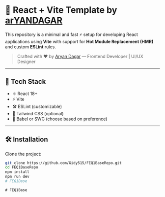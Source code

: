 # 🚀 React + Vite Template by [arYANDAGAR](https://portfolio-two-roan-46.vercel.app/)

This repository is a minimal and fast ⚡ setup for developing React applications using **Vite** with support for **Hot Module Replacement (HMR)** and custom **ESLint** rules.

> Crafted with ❤️ by [Aryan Dagar](https://github.com/aryan007-bot) — Frontend Developer | UI/UX Designer

---

## 🔧 Tech Stack

- ⚛️ React 18+
- ⚡ Vite
- 🛠️ ESLint (customizable)
- 🎨 Tailwind CSS (optional)
- 🧠 Babel or SWC (choose based on preference)

---

## 🛠 Installation

Clone the project:

```bash
git clone https://github.com/Gidy515/FEQ1BaseRepo.git
cd FEQ1BaseRepo
npm install
npm run dev
#   F E Q 1 B a s e  
 #   F E Q 1 B a s e  
 